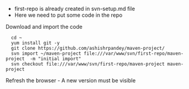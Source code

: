
- first-repo is already created in svn-setup.md file 
- Here we need to put some code in the repo

Download and import the code 

      cd ~
      yum install git -y
      git clone https://github.com/ashishrpandey/maven-project/
      svn import ~/maven-project file:///var/www/svn/first-repo/maven-project  -m "initial import"
      svn checkout file:///var/www/svn/first-repo/maven-project maven-project


Refresh the browser - A new version must be visible 
